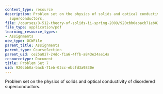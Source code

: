 ```yaml
---
content_type: resource
description: Problem set on the physics of solids and optical conductivity of disordered
  superconductors.
file: /courses/8-512-theory-of-solids-ii-spring-2009/920cbb0abacb71eb02ccebcfd3a9830e_MIT8_512s09_pset07.pdf
file_type: application/pdf
learning_resource_types:
- Assignments
ocw_type: OCWFile
parent_title: Assignments
parent_type: CourseSection
parent_uid: ce25a827-24dc-f1a6-4ffb-a843e24ae14a
resourcetype: Document
title: Problem Set 7
uid: 920cbb0a-bacb-71eb-02cc-ebcfd3a9830e
---
```

Problem set on the physics of solids and optical conductivity of disordered superconductors.


